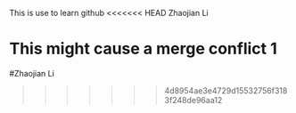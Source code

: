 This is use to learn github
<<<<<<< HEAD
Zhaojian Li

This might cause a merge conflict
1
=======
#Zhaojian Li
>>>>>>> 4d8954ae3e4729d15532756f3183f248de96aa12
